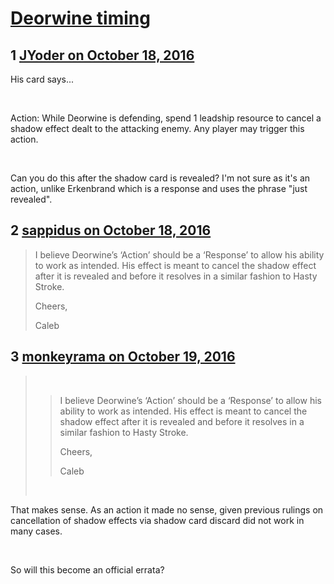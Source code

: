 # [Deorwine timing](https://community.fantasyflightgames.com/topic/232693-deorwine-timing/)

## 1 [JYoder on October 18, 2016](https://community.fantasyflightgames.com/topic/232693-deorwine-timing/?do=findComment&comment=2462902)

His card says...

 

Action: While Deorwine is defending, spend 1 leadship resource to cancel a shadow effect dealt to the attacking enemy. Any player may trigger this action.

 

Can you do this after the shadow card is revealed? I'm not sure as it's an action, unlike Erkenbrand which is a response and uses the phrase "just revealed".

## 2 [sappidus on October 18, 2016](https://community.fantasyflightgames.com/topic/232693-deorwine-timing/?do=findComment&comment=2462987)

> I believe Deorwine’s ‘Action’ should be a ‘Response’ to allow his ability to work as intended. His effect is meant to cancel the shadow effect after it is revealed and before it resolves in a similar fashion to Hasty Stroke.
> 
> Cheers,
> 
> Caleb

## 3 [monkeyrama on October 19, 2016](https://community.fantasyflightgames.com/topic/232693-deorwine-timing/?do=findComment&comment=2464850)

>  
> 
> > I believe Deorwine’s ‘Action’ should be a ‘Response’ to allow his ability to work as intended. His effect is meant to cancel the shadow effect after it is revealed and before it resolves in a similar fashion to Hasty Stroke.
> > 
> > Cheers,
> > 
> > Caleb
> 
>  

That makes sense. As an action it made no sense, given previous rulings on cancellation of shadow effects via shadow card discard did not work in many cases.

 

So will this become an official errata?

